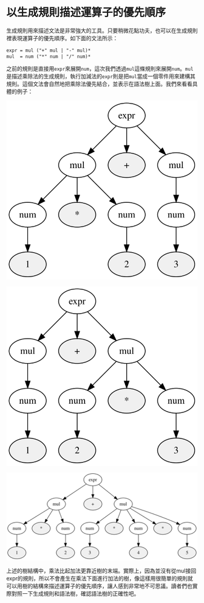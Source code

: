 # 以生成規則描述運算子的優先順序

生成規則用來描述文法是非常強大的工具。只要稍微花點功夫，也可以在生成規則裡表現運算子的優先順序。如下面的文法所示：

```text
expr = mul ("+" mul | "-" mul)*
mul  = num ("*" num | "/" num)*
```

之前的規則是直接用`expr`來展開`num`，這次我們透過`mul`這條規則來展開`num`。`mul`是描述乘除法的生成規則，執行加減法的`expr`則是把`mul`當成一個零件用來建構其規則。這個文法會自然地把乘除法優先結合，並表示在語法樹上面。我們來看看具體的例子：

![1\*2+3&#x7684;&#x8A9E;&#x6CD5;&#x6A39;](../../.gitbook/assets/index%20%2812%29.svg)

![1+2\*3&#x7684;&#x8A9E;&#x6CD5;&#x6A39;](../../.gitbook/assets/index%20%284%29.svg)

![1\*2+3\*4\*5&#x7684;&#x8A9E;&#x6CD5;&#x6A39;](../../.gitbook/assets/index.svg)

上述的樹結構中，乘法比起加法更靠近樹的末端。實際上，因為並沒有從mul接回expr的規則，所以不會產生在乘法下面進行加法的樹，像這樣用很簡單的規則就可以用樹的結構來描述運算子的優先順序，讓人感到非常地不可思議。讀者們也實際對照一下生成規則和語法樹，確認語法樹的正確性吧。

